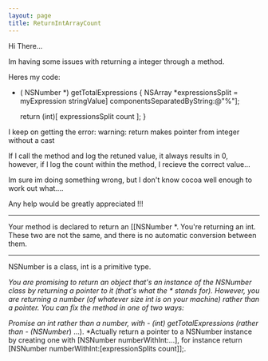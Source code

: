 ```yaml
---
layout: page
title: ReturnIntArrayCount
---
```


Hi There...

Im having some issues with returning a integer through a method.

Heres my code:
- ( NSNumber *) getTotalExpressions
{
	NSArray  *expressionsSplit = myExpression stringValue] componentsSeparatedByString:@"%"];
	
	return (int)[ expressionsSplit count ];
}

I keep on getting the error:
warning: return makes pointer from integer without a cast

If I call the method and log the retuned value, it always results in 0, however, if I log the count within the method, I recieve the correct value...

Im sure im doing something wrong, but I don't know cocoa well enough to work out what....

Any help would be greatly appreciated !!!

----

Your method is declared to return an [[NSNumber *. You're returning an int. These two are not the same, and there is no automatic conversion between them.

----
NSNumber is a class, int is a primitive type.

*You are promising to return an object that's an instance of the NSNumber class by returning a pointer to it (that's what the * stands for). However, you are returning a number (of whatever size int is on your machine) rather than a pointer. You can fix the method in one of two ways:*


*Promise an int rather than a number, with     - (int) getTotalExpressions (rather than - (NSNumber*) ...).
*Actually return a pointer to a NSNumber instance by creating one with     [NSNumber numberWithInt:...], for instance     return [NSNumber numberWithInt:[expressionSplits count]];.

